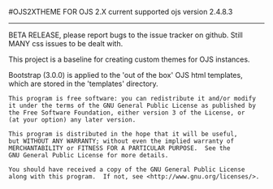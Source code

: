 #OJS2XTHEME FOR OJS 2.X current supported ojs version 2.4.8.3

-----

BETA RELEASE, please report bugs to the issue tracker on github. 
Still MANY css issues to be dealt with. 

This project is a baseline for creating custom themes for OJS instances. 

Bootstrap (3.0.0) is applied to the 'out of the box' OJS html templates, which are stored in the 'templates'
directory. 


 
    This program is free software: you can redistribute it and/or modify
    it under the terms of the GNU General Public License as published by
    the Free Software Foundation, either version 3 of the License, or
    (at your option) any later version.

    This program is distributed in the hope that it will be useful,
    but WITHOUT ANY WARRANTY; without even the implied warranty of
    MERCHANTABILITY or FITNESS FOR A PARTICULAR PURPOSE.  See the
    GNU General Public License for more details.

    You should have received a copy of the GNU General Public License
    along with this program.  If not, see <http://www.gnu.org/licenses/>.
